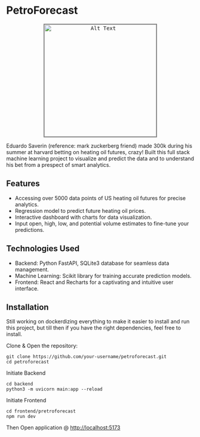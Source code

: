 # PetroForecast

<p align="center">
  <kbd>
    <img src="./edverdo.gif" alt="Alt Text" width="300" style="border: 2px solid gray">
  </kbd>
</p>

Eduardo Saverin (reference: mark zuckerberg friend) made 300k during his summer at harvard betting on heating oil futures, crazy! Built this full stack machine learning project to visualize and predict the data and to understand his bet from a prespect of smart analytics.

## Features

- Accessing over 5000 data points of US heating oil futures for precise analytics.
- Regression model to predict future heating oil prices.
- Interactive dashboard with charts for data visualization.
- Input open, high, low, and potential volume estimates to fine-tune your predictions.

## Technologies Used

- Backend: Python FastAPI, SQLite3 database for seamless data management.
- Machine Learning: Scikit library for training accurate prediction models.
- Frontend: React and Recharts for a captivating and intuitive user interface.

## Installation

Still working on dockerdizing everything to make it easier to install and run this project, but till then if you have the right dependencies, feel free to install.

Clone & Open the repository:
```shell
git clone https://github.com/your-username/petroforecast.git
cd petroforecast
```

Initiate Backend
```shell
cd backend
python3 -m uvicorn main:app --reload
```

Initiate Frontend
```shell
cd frontend/pretroforecast
npm run dev
   ```

Then Open application @ [http://localhost:5173](http://localhost:5173)

